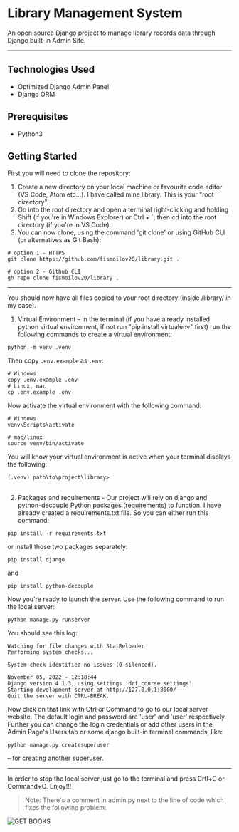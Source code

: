 # Library Management System

An open source Django project to manage library records data through Django built-in Admin Site.

***

## Technologies Used
  - Optimized Django Admin Panel
  - Django ORM
## Prerequisites
  - Python3
  
## Getting Started
First you will need to clone the repository:
  1) Create a new directory on your local machine or favourite code editor (VS Code, Atom etc...). I have called mine library. This is your "root directory".
  2) Go into the root directory and open a terminal right-clicking and holding Shift (if you're in Windows Explorer) or Ctrl + \`, then cd into the root directory (if you're in VS Code).
  3) You can now clone, using the command 'git clone' or using GitHub CLI (or alternatives as Git Bash):
  ```
  # option 1 - HTTPS
  git clone https://github.com/fismoilov20/library.git .
  
  # option 2 - Github CLI
  gh repo clone fismoilov20/library .
  ```
***

You should now have all files copied to your root directory (inside /library/ in my case). 
1) Virtual Environment – in the terminal (if you have already installed python virtual environment, if not run "pip install virtualenv" first) run the following commands to create a virtual environment:
```
python -m venv .venv
```

Then copy `.env.example` as `.env`:
```
# Windows
copy .env.example .env
# Linux, mac
cp .env.example .env
```

Now activate the virtual environment with the following command:
```
# Windows
venv\Scripts\activate

# mac/linux
source venv/bin/activate
```
You will know your virtual environment is active when your terminal displays the following:
```
(.venv) path\to\project\library>
```
## 

2) Packages and requirements - Our project will rely on django and python-decouple Python packages (requirements) to function. I have already created a requirements.txt file. So you can either run this command:
```
pip install -r requirements.txt
```
or install those two packages separately:
```
pip install django
```
and
```
pip install python-decouple
```
Now you're ready to launch the server. Use the following command to run the local server:
```
python manage.py runserver
```
You should see this log:
```
Watching for file changes with StatReloader
Performing system checks...

System check identified no issues (0 silenced).

November 05, 2022 - 12:18:44
Django version 4.1.3, using settings 'drf_course.settings'
Starting development server at http://127.0.0.1:8000/
Quit the server with CTRL-BREAK.
```
Now click on that link with Ctrl or Command to go to our local server website. The default login and password are 'user' and 'user' respectively. Further you can change the login credentials or add other users in the Admin Page's Users tab or some django built-in terminal commands, like:
```
python manage.py createsuperuser
```
– for creating another superuser.

***

In order to stop the local server just go to the terminal and press Crtl+C or Command+C.
Enjoy!!!


> Note: There's a comment in admin.py next to the line of code which fixes the following problem:

![GET BOOKS](https://user-images.githubusercontent.com/101515354/212142762-7986d7fd-2980-4591-aabd-cfd18bd3ac2f.png)


